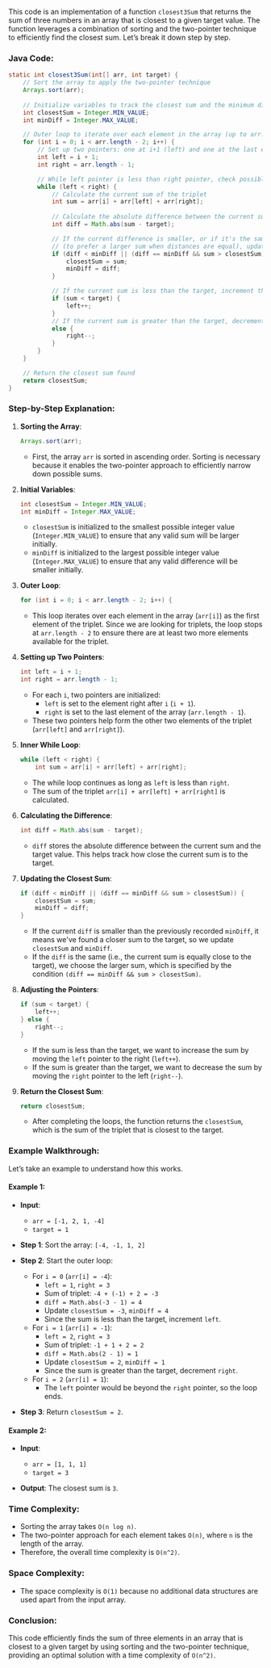 This code is an implementation of a function `closest3Sum` that returns the sum of three numbers in an array that is closest to a given target value. The function leverages a combination of sorting and the two-pointer technique to efficiently find the closest sum. Let’s break it down step by step.

### Java Code:

```java
static int closest3Sum(int[] arr, int target) {
    // Sort the array to apply the two-pointer technique
    Arrays.sort(arr);
    
    // Initialize variables to track the closest sum and the minimum difference
    int closestSum = Integer.MIN_VALUE;
    int minDiff = Integer.MAX_VALUE;

    // Outer loop to iterate over each element in the array (up to arr.length-2)
    for (int i = 0; i < arr.length - 2; i++) {
        // Set up two pointers: one at i+1 (left) and one at the last element (right)
        int left = i + 1;
        int right = arr.length - 1;

        // While left pointer is less than right pointer, check possible sums
        while (left < right) {
            // Calculate the current sum of the triplet
            int sum = arr[i] + arr[left] + arr[right];
            
            // Calculate the absolute difference between the current sum and the target
            int diff = Math.abs(sum - target);

            // If the current difference is smaller, or if it's the same but the sum is larger
            // (to prefer a larger sum when distances are equal), update closestSum and minDiff
            if (diff < minDiff || (diff == minDiff && sum > closestSum)) {
                closestSum = sum;
                minDiff = diff;
            }

            // If the current sum is less than the target, increment the left pointer to increase the sum
            if (sum < target) {
                left++;
            }
            // If the current sum is greater than the target, decrement the right pointer to decrease the sum
            else {
                right--;
            }
        }
    }

    // Return the closest sum found
    return closestSum;
}
```

### Step-by-Step Explanation:

1. **Sorting the Array**:
   ```java
   Arrays.sort(arr);
   ```
   - First, the array `arr` is sorted in ascending order. Sorting is necessary because it enables the two-pointer approach to efficiently narrow down possible sums.

2. **Initial Variables**:
   ```java
   int closestSum = Integer.MIN_VALUE;
   int minDiff = Integer.MAX_VALUE;
   ```
   - `closestSum` is initialized to the smallest possible integer value (`Integer.MIN_VALUE`) to ensure that any valid sum will be larger initially.
   - `minDiff` is initialized to the largest possible integer value (`Integer.MAX_VALUE`) to ensure that any valid difference will be smaller initially.

3. **Outer Loop**:
   ```java
   for (int i = 0; i < arr.length - 2; i++) {
   ```
   - This loop iterates over each element in the array (`arr[i]`) as the first element of the triplet. Since we are looking for triplets, the loop stops at `arr.length - 2` to ensure there are at least two more elements available for the triplet.

4. **Setting up Two Pointers**:
   ```java
   int left = i + 1;
   int right = arr.length - 1;
   ```
   - For each `i`, two pointers are initialized:
     - `left` is set to the element right after `i` (`i + 1`).
     - `right` is set to the last element of the array (`arr.length - 1`).
   - These two pointers help form the other two elements of the triplet (`arr[left]` and `arr[right]`).

5. **Inner While Loop**:
   ```java
   while (left < right) {
       int sum = arr[i] + arr[left] + arr[right];
   ```
   - The while loop continues as long as `left` is less than `right`.
   - The sum of the triplet `arr[i] + arr[left] + arr[right]` is calculated.

6. **Calculating the Difference**:
   ```java
   int diff = Math.abs(sum - target);
   ```
   - `diff` stores the absolute difference between the current sum and the target value. This helps track how close the current sum is to the target.

7. **Updating the Closest Sum**:
   ```java
   if (diff < minDiff || (diff == minDiff && sum > closestSum)) {
       closestSum = sum;
       minDiff = diff;
   }
   ```
   - If the current `diff` is smaller than the previously recorded `minDiff`, it means we've found a closer sum to the target, so we update `closestSum` and `minDiff`.
   - If the `diff` is the same (i.e., the current sum is equally close to the target), we choose the larger sum, which is specified by the condition `(diff == minDiff && sum > closestSum)`.

8. **Adjusting the Pointers**:
   ```java
   if (sum < target) {
       left++;
   } else {
       right--;
   }
   ```
   - If the sum is less than the target, we want to increase the sum by moving the `left` pointer to the right (`left++`).
   - If the sum is greater than the target, we want to decrease the sum by moving the `right` pointer to the left (`right--`).

9. **Return the Closest Sum**:
   ```java
   return closestSum;
   ```
   - After completing the loops, the function returns the `closestSum`, which is the sum of the triplet that is closest to the target.

### Example Walkthrough:

Let’s take an example to understand how this works.

#### Example 1:

- **Input**:
  - `arr = [-1, 2, 1, -4]`
  - `target = 1`

- **Step 1**: Sort the array: `[-4, -1, 1, 2]`
  
- **Step 2**: Start the outer loop:
  - For `i = 0` (`arr[i] = -4`):
    - `left = 1`, `right = 3`
    - Sum of triplet: `-4 + (-1) + 2 = -3`
    - `diff = Math.abs(-3 - 1) = 4`
    - Update `closestSum = -3`, `minDiff = 4`
    - Since the sum is less than the target, increment `left`.
  - For `i = 1` (`arr[i] = -1`):
    - `left = 2`, `right = 3`
    - Sum of triplet: `-1 + 1 + 2 = 2`
    - `diff = Math.abs(2 - 1) = 1`
    - Update `closestSum = 2`, `minDiff = 1`
    - Since the sum is greater than the target, decrement `right`.
  - For `i = 2` (`arr[i] = 1`):
    - The `left` pointer would be beyond the `right` pointer, so the loop ends.

- **Step 3**: Return `closestSum = 2`.

#### Example 2:

- **Input**:
  - `arr = [1, 1, 1]`
  - `target = 3`

- **Output**: The closest sum is `3`.

### Time Complexity:
- Sorting the array takes `O(n log n)`.
- The two-pointer approach for each element takes `O(n)`, where `n` is the length of the array.
- Therefore, the overall time complexity is `O(n^2)`.

### Space Complexity:
- The space complexity is `O(1)` because no additional data structures are used apart from the input array.

### Conclusion:
This code efficiently finds the sum of three elements in an array that is closest to a given target by using sorting and the two-pointer technique, providing an optimal solution with a time complexity of `O(n^2)`.